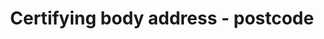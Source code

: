 ---
title: 'Certifying body address - postcode'
slug: 'certifying-body-postcode'
description: 'Full postcode of an address'
required: False
policy: 'Free value. Single value only.'
---